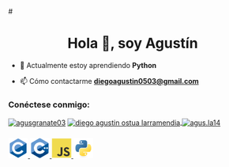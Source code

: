 #<h1 align="center">Hola 👋, soy Agustín</h1>
- 🌱 Actualmente estoy aprendiendo **Python**

- 📫 Cómo contactarme **diegoagustin0503@gmail.com**

<h3 align= "left">Conéctese conmigo:</h3>
<p align="left">
<a href="https://twitter.com/agusgranate03" target="blank"><img align="center" src= "https://raw.githubusercontent.com/rahuldkjain/github-profile-readme-generator/master/src/images/icons/Social/twitter.svg" alt="agusgranate03" height="30" width="40" /></a>
<a href="https://linkedin.com/in/diego agustin ostua larramendia" target="blank"><img align="center" src="https://raw.githubusercontent.com/rahuldkjain/github-profile-readme-generator/master/src/images/icons/Social/linked-in-alt.svg" alt="diego agustin ostua larramendia" height="30" width="40" /> </a>
<a href="https://instagram.com/agus.la14" target="blank"><img align="center" src="https://raw.githubusercontent.com/rahuldkjain/github-profile-readme-generator/master/src/images/icons/Social/instagram.svg" alt="agus.la14" height="30" width="40" /></a> </p> <h3 align=
"

Idiomas y Herramientas:</h3>
</a> <p align="left"> <a href="https://www.cprogramming.com/" target="_blank" rel="noreferrer"> <img src="https://raw.githubusercontent.com/devicons/devicon/master/icons/c/c-original.svg" alt="c" width="40" height="40"/> </a> <a href="https://www.w3schools. com/cpp/" target="_blank" rel="noreferrer"> <img src="https://raw.githubusercontent.com/devicons/devicon/master/icons/cplusplus/cplusplus-original.svg" alt=" cplusplus" width="40" height="40"/> </a> <a href="https://developer.mozilla.org/en-US/docs/Web/JavaScript" target="_blank" rel= "noremitente"><img src="https://raw.githubusercontent.com/devicons/devicon/master/icons/javascript/javascript-original.svg" alt="javascript" width="40" height="40"/> <a href="https://www.python.org" target="_blank" rel="noreferrer"> <img src="https://raw.githubusercontent.com/devicons/devicon/master/icons/python/python-original.svg" alt="python" width="40" height="40"/></a> 
